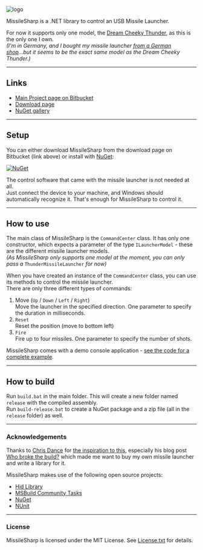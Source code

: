 ![logo](https://bitbucket.org/christianspecht/missilesharp/raw/tip/img/logo128x128.png)

MissileSharp is a .NET library to control an USB Missile Launcher.

For now it supports only one model, the [Dream Cheeky Thunder](http://www.dreamcheeky.com/thunder-missile-launcher), as this is the only one I own.  
*(I'm in Germany, and I bought my missile launcher [from a German shop](http://www.getdigital.de/products/USB_Raketenwerfer)...but it seems to be the exact same model as the Dream Cheeky Thunder.)*

---

## Links

- [Main Project page on Bitbucket](https://bitbucket.org/christianspecht/missilesharp)
- [Download page](https://bitbucket.org/christianspecht/missilesharp/downloads)
- [NuGet gallery](https://nuget.org/packages/MissileSharp)

---

## Setup

You can either download MissileSharp from the download page on Bitbucket (link above) or install with [NuGet](https://nuget.org/):

[![NuGet](https://bitbucket.org/christianspecht/missilesharp/raw/tip/img/nuget.png)](https://nuget.org/packages/MissileSharp)

The control software that came with the missile launcher is not needed at all.  
Just connect the device to your machine, and Windows should automatically recognize it. That's enough for MissileSharp to control it.

---

## How to use

The main class of MissileSharp is the `CommandCenter` class. It has only one constructor, which expects a parameter of the type `ILauncherModel` - these are the different missile launcher models.  
*(As MissileSharp only supports one model at the moment, you can only pass a* `ThunderMissileLauncher` *for now)*

When you have created an instance of the `CommandCenter` class, you can use its methods to control the missile launcher.  
There are only three different types of commands:

1. Move (`Up` / `Down` / `Left` / `Right`)  
Move the launcher in the specified direction. One parameter to specify the duration in milliseconds.
2. `Reset`  
Reset the position (move to bottom left)
3. `Fire`  
Fire up to four missiles. One parameter to specify the number of shots.

MissileSharp comes with a demo console application - [see the code for a complete example](https://bitbucket.org/christianspecht/missilesharp/src/tip/src/MissileSharp.Demo/Program.cs).

---

## How to build

Run `build.bat` in the main folder. This will create a new folder named `release` with the compiled assembly.  
Run `build-release.bat` to create a NuGet package and a zip file (all in the `release` folder) as well.

---

### Acknowledgements

Thanks to [Chris Dance](https://github.com/codedance) for [the inspiration to this](https://github.com/codedance/Retaliation), especially his blog post [Who broke the build?](http://www.papercut.com/blog/chris/2011/08/19/who-broke-the-build/) which made me want to buy my own missile launcher and write a library for it.

MissileSharp makes use of the following open source projects:

- [Hid Library](https://github.com/mikeobrien/HidLibrary)
- [MSBuild Community Tasks](https://github.com/loresoft/msbuildtasks)
- [NuGet](http://nuget.codeplex.com/)
- [NUnit](http://nunit.org/)

---

### License

MissileSharp is licensed under the MIT License. See [License.txt](https://bitbucket.org/christianspecht/missilesharp/raw/tip/License.txt) for details.